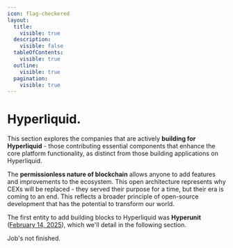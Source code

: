 ```yaml
---
icon: flag-checkered
layout:
  title:
    visible: true
  description:
    visible: false
  tableOfContents:
    visible: true
  outline:
    visible: true
  pagination:
    visible: true
---
```


# Hyperliquid.

This section explores the companies that are actively **building for Hyperliquid** - those contributing essential components that enhance the core platform functionality, as distinct from those building applications on Hyperliquid.

The **permissionless nature of blockchain** allows anyone to add features and improvements to the ecosystem. This open architecture represents why CEXs will be replaced - they served their purpose for a time, but their era is coming to an end. This reflects a broader principle of open-source development that has the potential to transform our world.

The first entity to add building blocks to Hyperliquid was **Hyperunit** ([February 14, 2025](https://x.com/chameleon_jeff/status/1890443240186462684)), which we'll detail in the following section.

Job's not finished.
